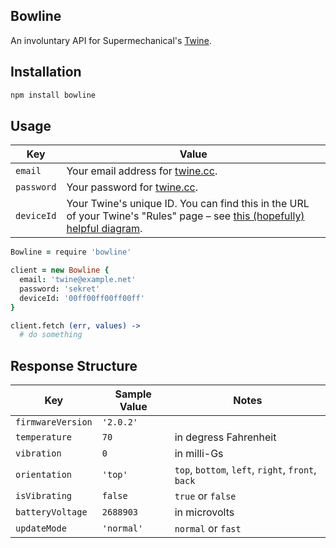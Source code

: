 Bowline
-------

An involuntary API for Supermechanical's [Twine][0].

## Installation

```bash
npm install bowline
```

## Usage

Key        | Value
---        | -----
`email`    | Your email address for [twine.cc][1].
`password` | Your password for [twine.cc][1].
`deviceId` | Your Twine's unique ID. You can find this in the URL of your Twine's "Rules" page – see [this (hopefully) helpful diagram][2].

[0]: http://supermechanical.com/twine/
[1]: https://twine.cc/login
[2]: http://cl.ly/TeNO/Screen_Shot_2014-01-30_at_12.40.48_PM.jpg

```coffeescript
Bowline = require 'bowline'

client = new Bowline {
  email: 'twine@example.net'
  password: 'sekret'
  deviceId: '00ff00ff00ff00ff'
}

client.fetch (err, values) ->
  # do something
```

## Response Structure

Key               | Sample Value | Notes
---               | ------------ | -----
`firmwareVersion` | `'2.0.2'`    |
`temperature`     | `70`         | in degress Fahrenheit
`vibration`       | `0`          | in milli-Gs
`orientation`     | `'top'`      | `top`, `bottom`, `left`, `right`, `front`, `back`
`isVibrating`     | `false`      | `true` or `false`
`batteryVoltage`  | `2688903`    | in microvolts
`updateMode`      | `'normal'`   | `normal` or `fast`
